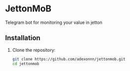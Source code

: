 # JettonMoB

Telegram bot for monitoring your value in jetton

## Installation

1. Clone the repository:
   ```bash
   git clone https://github.com/adexonnn/jettonmob.git
   cd jettonmob
